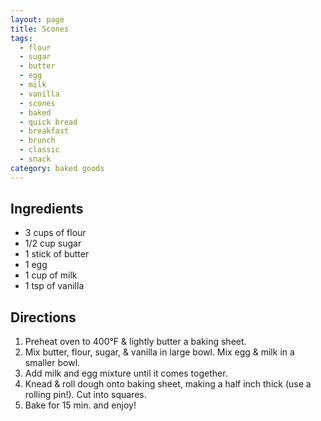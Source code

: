 ```yaml
---
layout: page
title: Scones
tags:
  - flour
  - sugar
  - butter
  - egg
  - milk
  - vanilla
  - scones
  - baked
  - quick bread
  - breakfast
  - brunch
  - classic
  - snack
category: baked goods
---
```


## Ingredients
* 3 cups of flour
* 1/2 cup sugar
* 1 stick of butter
* 1 egg
* 1 cup of milk
* 1 tsp of vanilla

## Directions
1. Preheat oven to 400°F & lightly butter a baking sheet.
2. Mix butter, flour, sugar, & vanilla in large bowl. Mix egg & milk in a smaller bowl.
3. Add milk and egg mixture until it comes together.
4. Knead & roll dough onto baking sheet, making a half inch thick (use a rolling pin!). Cut into squares.
5. Bake for 15 min. and enjoy!
